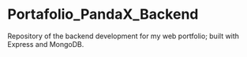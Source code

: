 # Portafolio_PandaX_Backend
Repository of the backend development for my web portfolio; built with Express and MongoDB.
